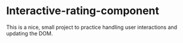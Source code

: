 # Interactive-rating-component
This is a nice, small project to practice handling user interactions and updating the DOM.

